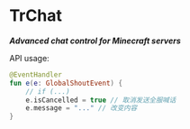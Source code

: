 # TrChat

***Advanced chat control for Minecraft servers***

API usage: 
```kotlin
@EventHandler
fun e(e: GlobalShoutEvent) {
    // if (...)
    e.isCancelled = true // 取消发送全服喊话
    e.message = "..." // 改变内容
}
```
